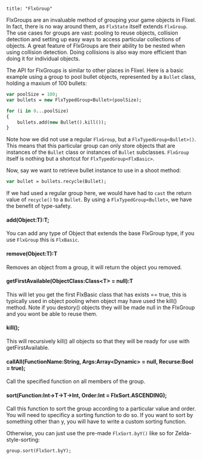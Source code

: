 ```
title: "FlxGroup"
```

FlxGroups are an invaluable method of grouping your game objects in Flixel. In fact, there is no way around them, as `FlxState` itself extends `FlxGroup`. 
The use cases for groups are vast: pooling to reuse objects, collision detection and setting up easy ways to access particular collections of objects. A great feature of FlxGroups are their ability to be nested when using collision detection. Doing collisions is also way more efficient than doing it for individual objects.

The API for FlxGroups is similar to other places in Flixel. Here is a basic example using a group to pool bullet objects, represented by a `Bullet` class, holding a maxium of 100 bullets:

``` haxe
var poolSize = 100;
var bullets = new FlxTypedGroup<Bullet>(poolSize);

for (i in 0...poolSize)
{
	bullets.add(new Bullet().kill());
}
```
Note how we did not use a regular `FlxGroup`, but a `FlxTypedGroup<Bullet>()`. This means that this particular group can only store objects that are instances of the `Bullet` class or instances of `Bullet` subclasses. `FlxGroup` itself is nothing but a shortcut for `FlxTypedGroup<FlxBasic>`.

Now, say we want to retrieve bullet instance to use in a shoot method:

``` haxe
var bullet = bullets.recycle(Bullet);
```

If we had used a regular group here, we would have had to `cast` the return value of `recycle()` to a `Bullet`. By using a `FlxTypedGroup<Bullet>`, we have the benefit of type-safety.

#### add(Object:T):T;

You can add any type of Object that extends the base FlxGroup type, if you use `FlxGroup` this is `FlxBasic`.

#### remove(Object:T):T

Removes an object from a group, it will return the object you removed.

#### getFirstAvailable(ObjectClass:Class&lt;T&gt; = null):T

This will let you get the first FlxBasic class that has exists == true, this is typically used in object pooling when object may have used the kill() method. Note if you destory() objects they will be made null in the FlxGroup and you wont be able to reuse them.

#### kill();

This will recursively kill() all objects so that they will be ready for use with getFirstAvailable.

#### callAll(FunctionName:String, Args:Array&lt;Dynamic&gt; = null, Recurse:Bool = true);

Call the specified function on all members of the group.

#### sort(Function:Int->T->T->Int, Order:Int = FlxSort.ASCENDING);

Call this function to sort the group according to a particular value and order. You will need to specificy a sorting function to do so. If you want to sort by something other than y, you will have to write a custom sorting function.



Otherwise, you can just use the pre-made `FlxSort.byY()` like so for Zelda-style-sorting:

```haxe
group.sort(FlxSort.byY);
```


